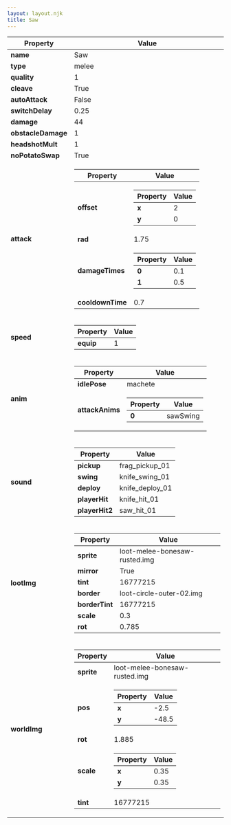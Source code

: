 ```yaml
---
layout: layout.njk
title: Saw
---
```


<table><thead><tr><th>Property</th><th>Value</th></tr></thead><tbody><tr><td><b>name</b></td><td>Saw</td></tr><tr><td><b>type</b></td><td>melee</td></tr><tr><td><b>quality</b></td><td>1</td></tr><tr><td><b>cleave</b></td><td>True</td></tr><tr><td><b>autoAttack</b></td><td>False</td></tr><tr><td><b>switchDelay</b></td><td>0.25</td></tr><tr><td><b>damage</b></td><td>44</td></tr><tr><td><b>obstacleDamage</b></td><td>1</td></tr><tr><td><b>headshotMult</b></td><td>1</td></tr><tr><td><b>noPotatoSwap</b></td><td>True</td></tr><tr><td><b>attack</b></td><td><table><thead><tr><th>Property</th><th>Value</th></tr></thead><tbody><tr><td><b>offset</b></td><td><table><thead><tr><th>Property</th><th>Value</th></tr></thead><tbody><tr><td><b>x</b></td><td>2</td></tr><tr><td><b>y</b></td><td>0</td></tr></tbody></table></td></tr><tr><td><b>rad</b></td><td>1.75</td></tr><tr><td><b>damageTimes</b></td><td><table><thead><tr><th>Property</th><th>Value</th></tr></thead><tbody><tr><td><b>0</b></td><td>0.1</td></tr><tr><td><b>1</b></td><td>0.5</td></tr></tbody></table></td></tr><tr><td><b>cooldownTime</b></td><td>0.7</td></tr></tbody></table></td></tr><tr><td><b>speed</b></td><td><table><thead><tr><th>Property</th><th>Value</th></tr></thead><tbody><tr><td><b>equip</b></td><td>1</td></tr></tbody></table></td></tr><tr><td><b>anim</b></td><td><table><thead><tr><th>Property</th><th>Value</th></tr></thead><tbody><tr><td><b>idlePose</b></td><td>machete</td></tr><tr><td><b>attackAnims</b></td><td><table><thead><tr><th>Property</th><th>Value</th></tr></thead><tbody><tr><td><b>0</b></td><td>sawSwing</td></tr></tbody></table></td></tr></tbody></table></td></tr><tr><td><b>sound</b></td><td><table><thead><tr><th>Property</th><th>Value</th></tr></thead><tbody><tr><td><b>pickup</b></td><td>frag_pickup_01</td></tr><tr><td><b>swing</b></td><td>knife_swing_01</td></tr><tr><td><b>deploy</b></td><td>knife_deploy_01</td></tr><tr><td><b>playerHit</b></td><td>knife_hit_01</td></tr><tr><td><b>playerHit2</b></td><td>saw_hit_01</td></tr></tbody></table></td></tr><tr><td><b>lootImg</b></td><td><table><thead><tr><th>Property</th><th>Value</th></tr></thead><tbody><tr><td><b>sprite</b></td><td>loot-melee-bonesaw-rusted.img</td></tr><tr><td><b>mirror</b></td><td>True</td></tr><tr><td><b>tint</b></td><td>16777215</td></tr><tr><td><b>border</b></td><td>loot-circle-outer-02.img</td></tr><tr><td><b>borderTint</b></td><td>16777215</td></tr><tr><td><b>scale</b></td><td>0.3</td></tr><tr><td><b>rot</b></td><td>0.785</td></tr></tbody></table></td></tr><tr><td><b>worldImg</b></td><td><table><thead><tr><th>Property</th><th>Value</th></tr></thead><tbody><tr><td><b>sprite</b></td><td>loot-melee-bonesaw-rusted.img</td></tr><tr><td><b>pos</b></td><td><table><thead><tr><th>Property</th><th>Value</th></tr></thead><tbody><tr><td><b>x</b></td><td>-2.5</td></tr><tr><td><b>y</b></td><td>-48.5</td></tr></tbody></table></td></tr><tr><td><b>rot</b></td><td>1.885</td></tr><tr><td><b>scale</b></td><td><table><thead><tr><th>Property</th><th>Value</th></tr></thead><tbody><tr><td><b>x</b></td><td>0.35</td></tr><tr><td><b>y</b></td><td>0.35</td></tr></tbody></table></td></tr><tr><td><b>tint</b></td><td>16777215</td></tr></tbody></table></td></tr></tbody></table>
